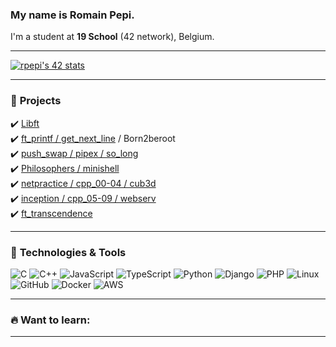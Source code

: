### My name is Romain Pepi. 
I'm a student at **19 School** (42 network), Belgium.  

---

[![rpepi's 42 stats](https://badge.mediaplus.ma/binary/rpepi?1337Badge=off&UM6P=off)](https://github.com/oakoudad/badge42)

---

### 📌 **Projects**
✔️ [Libft](https://github.com/mvan-pee/libft)  
✔️ [ft_printf / get_next_line](https://github.com/mvan-pee/ft_printf) / Born2beroot  
✔️ [push_swap / pipex / so_long](https://github.com/mvan-pee/push_swap)  
✔️ [Philosophers / minishell](https://github.com/mvan-pee/minishell)  
✔️ [netpractice / cpp_00-04 / cub3d](https://github.com/mvan-pee/cub3d)  
✔️ [inception / cpp_05-09 / webserv](https://github.com/mvan-pee/webserv)  
✔️ [ft_transcendence](https://github.com/mvan-pee/ft_transcendence)  

---

### 🚀 **Technologies & Tools**

![C](https://img.shields.io/badge/C-00599C?style=flat-square&logo=c&logoColor=white)
![C++](https://img.shields.io/badge/C++-00599C?style=flat-square&logo=c%2B%2B&logoColor=white)
![JavaScript](https://img.shields.io/badge/JavaScript-F7DF1E?style=flat-square&logo=javascript&logoColor=black)
![TypeScript](https://img.shields.io/badge/TypeScript-007ACC?style=flat-square&logo=typescript&logoColor=white)
![Python](https://img.shields.io/badge/Python-3776AB?style=flat-square&logo=python&logoColor=white)
![Django](https://img.shields.io/badge/Django-092E20?style=flat-square&logo=django&logoColor=white)
![PHP](https://img.shields.io/badge/PHP-777BB4?style=flat-square&logo=php&logoColor=white)
![Linux](https://img.shields.io/badge/Linux-FCC624?style=flat-square&logo=linux&logoColor=black)
![GitHub](https://img.shields.io/badge/GitHub-181717?style=flat-square&logo=github&logoColor=white)
![Docker](https://img.shields.io/badge/Docker-2496ED?style=flat-square&logo=docker&logoColor=white)
![AWS](https://img.shields.io/badge/AWS-232F3E?style=flat-square&logo=amazon-aws&logoColor=white)

---

### 🔥 **Want to learn:**


---
